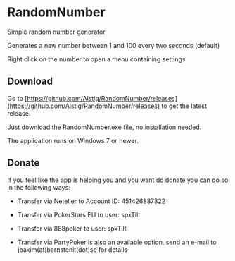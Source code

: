 # RandomNumber
Simple random number generator

Generates a new number between 1 and 100 every two seconds (default)

Right click on the number to open a menu containing settings

## Download

Go to [https://github.com/Alstig/RandomNumber/releases](https://github.com/Alstig/RandomNumber/releases) to get the latest release.

Just download the RandomNumber.exe file, no installation needed.

The application runs on Windows 7 or newer.

## Donate

If you feel like the app is helping you and you want do donate you can do so in the following ways:

- Transfer via Neteller to Account ID: 451426887322

- Transfer via PokerStars.EU to user: spxTilt

- Transfer via 888poker to user: spxTilt

- Transfer via PartyPoker is also an available option, send an e-mail to joakim(at)barnstenit(dot)se for details
